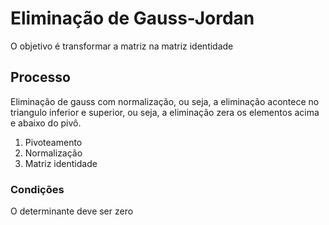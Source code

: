 # Eliminação de Gauss-Jordan

O objetivo é transformar a matriz na matriz identidade

## Processo

Eliminação de gauss com normalização, ou seja, a eliminação acontece no triangulo inferior e superior, ou seja, a eliminação zera os elementos acima e abaixo do pivô.

1. Pivoteamento
2. Normalização
3. Matriz identidade

### Condições

O determinante deve ser zero
